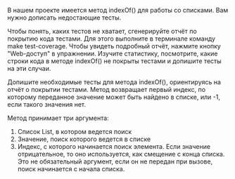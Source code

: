 В нашем проекте имеется метод indexOf() для работы со списками.
Вам нужно дописать недостающие тесты.

Чтобы понять, каких тестов не хватает, сгенерируйте отчёт по покрытию кода тестами. 
Для этого выполните в терминале команду make test-coverage. 
Чтобы увидеть подробный отчёт, нажмите кнопку "Web-доступ" в упражнении. 
Изучите статистику, посмотрите, какие строки кода в методе indexOf() не покрыты тестами 
и допишите тесты на эти случаи.

Допишите необходимые тесты для метода indexOf(), ориентируясь на отчёт о покрытии тестами. 
Метод возвращает первый индекс, по которому переданное значение может быть найдено в списке, 
или -1, если такого значения нет.

Метод принимает три аргумента:

1. Список List, в котором ведется поиск
2. Значение, поиск которого ведется в списке
3. Индекс, с которого начинается поиск элемента. Если значение отрицательное, то оно используется, как смещение с конца списка. Это не обязательный аргумент, если он не передан при вызове, поиск начинается с начала списка.